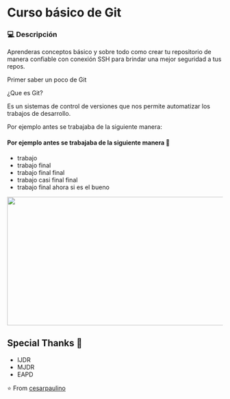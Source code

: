 # Curso básico de Git

### 💻 Descripción

Aprenderas conceptos básico y sobre todo como crear tu repositorio de manera confiable con conexión SSH para brindar una mejor seguridad a tus repos.

Primer saber un poco de Git 

¿Que es Git?

Es un sistemas de control de versiones que nos permite automatizar los trabajos de desarrollo.

Por ejemplo antes se trabajaba de la siguiente manera:

#### Por ejemplo antes se trabajaba de la siguiente manera 🤔
- trabajo
- trabajo final
- trabajo final final
- trabajo casi final final
- trabajo final ahora si es el bueno

<img src="https://user-images.githubusercontent.com/25986679/193332392-b10e17d4-4915-4a14-aa90-ac3f8188a4b2.png" width="600" height="300"><br>



## Special Thanks 🙇
- IJDR
- MJDR
- EAPD

⭐️ From [cesarpaulino](https://github.com/cesarpaulino)